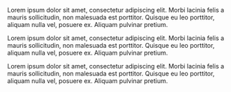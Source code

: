 Lorem ipsum dolor sit amet, consectetur adipiscing elit. Morbi lacinia felis a mauris sollicitudin, non malesuada est porttitor.
Quisque eu leo porttitor, aliquam nulla vel, posuere ex. Aliquam pulvinar pretium.

Lorem ipsum dolor sit amet, consectetur adipiscing elit. Morbi lacinia felis a mauris sollicitudin, non malesuada est porttitor.
Quisque eu leo porttitor, aliquam nulla vel, posuere ex. Aliquam pulvinar pretium.

Lorem ipsum dolor sit amet, consectetur adipiscing elit. Morbi lacinia felis a mauris sollicitudin, non malesuada est porttitor. 
Quisque eu leo porttitor, aliquam nulla vel, posuere ex. Aliquam pulvinar pretium.
